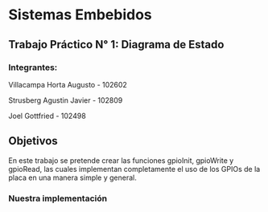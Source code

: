 # **Sistemas Embebidos**
## **Trabajo Práctico N° 1: Diagrama de Estado**
### **Integrantes:**

Villacampa Horta Augusto - 102602

Strusberg Agustin Javier - 102809

Joel Gottfried - 102498

## **Objetivos**

En este trabajo se pretende crear las funciones gpioInit, gpioWrite y gpioRead, las cuales implementan completamente el uso de los
GPIOs de la placa en una manera simple y general.

### **Nuestra implementación** 

